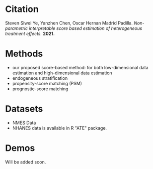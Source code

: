 # Citation
Steven Siwei Ye, Yanzhen Chen, Oscar Hernan Madrid Padilla. *Non-parametric interpretable score based estimation of heterogeneous treatment effects.* **2021.**

# Methods
*  our proposed score-based method: for both low-dimensional data estimation and high-dimensional data estimation
*  endogeneous stratification
*  propensity-score matching (PSM)
*  prognostic-score matching

# Datasets
*  NMES Data
*  NHANES data is available in R "ATE" package.

# Demos
Will be added soon.
